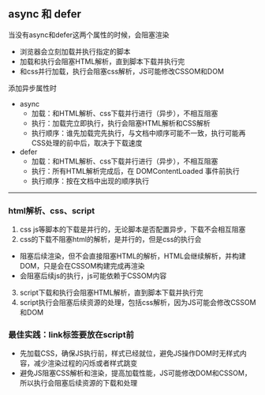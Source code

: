 ## async 和 defer
当没有async和defer这两个属性的时候，会阻塞渲染
  - 浏览器会立刻加载并执行指定的脚本
  - 加载和执行会阻塞HTML解析，直到脚本下载并执行完
  - 和css并行加载，执行会阻塞css解析，JS可能修改CSSOM和DOM

添加异步属性时
- async
  - 加载：和HTML解析、css下载并行进行（异步），不相互阻塞
  - 执行：加载完立即执行，执行会阻塞HTML解析和CSS解析
  - 执行顺序：谁先加载完先执行，与文档中顺序可能不一致，执行可能再CSS处理的前中后，取决于下载速度
- defer
  - 加载：和HTML解析、css下载并行进行（异步），不相互阻塞
  - 执行：所有HTML解析完成后，在 DOMContentLoaded 事件前执行
  - 执行顺序：按在文档中出现的顺序执行
---
### html解析、css、script
1. css js等脚本的下载是并行的，无论脚本是否配置异步，下载不会相互阻塞
2. css的下载不阻塞html的解析，是并行的，但是css的执行会
  - 阻塞后续渲染，但不会直接阻塞HTML的解析，HTML会继续解析，并构建DOM，只是会在CSSOM构建完成再渲染
  - 会阻塞后续js的执行，js可能依赖于CSSOM内容
3. script下载和执行会阻塞HTML解析，直到脚本下载并执行完
3. script执行会阻塞后续资源的处理，包括css解析，因为JS可能会修改CSSOM和DOM

### 最佳实践：link标签要放在script前
- 先加载CSS，确保JS执行前，样式已经就位，避免JS操作DOM时无样式内容，减少渲染过程的闪烁或者样式跳变
- 避免JS阻塞CSS解析和渲染，提高加载性能，JS可能修改DOM和CSSOM，所以执行会阻塞后续资源的下载和处理
